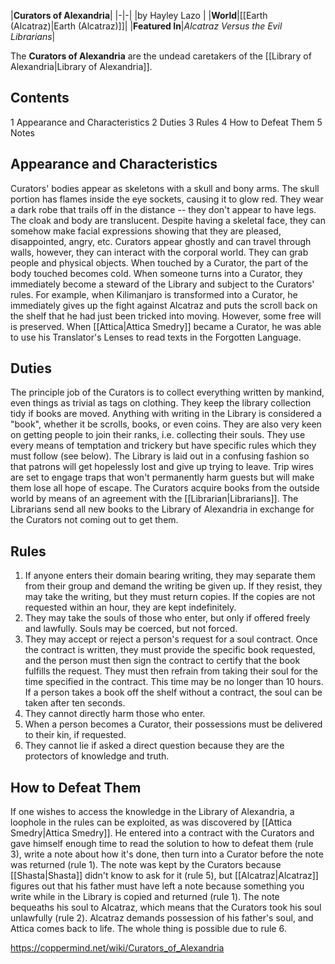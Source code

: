 |**Curators of Alexandria**|
|-|-|
|by  Hayley Lazo |
|**World**|[[Earth (Alcatraz)\|Earth (Alcatraz)]]|
|**Featured In**|*Alcatraz Versus the Evil Librarians*|

The **Curators of Alexandria** are the undead caretakers of the [[Library of Alexandria\|Library of Alexandria]].

## Contents

1 Appearance and Characteristics
2 Duties
3 Rules
4 How to Defeat Them
5 Notes


## Appearance and Characteristics
Curators' bodies appear as skeletons with a skull and bony arms. The skull portion has flames inside the eye sockets, causing it to glow red. They wear a dark robe that trails off in the distance -- they don't appear to have legs. The cloak and body are translucent. Despite having a skeletal face, they can somehow make facial expressions showing that they are pleased, disappointed, angry, etc.
Curators appear ghostly and can travel through walls, however, they can interact with the corporal world. They can grab people and physical objects. When touched by a Curator, the part of the body touched becomes cold.
When someone turns into a Curator, they immediately become a steward of the Library and subject to the Curators' rules. For example, when Kilimanjaro is transformed into a Curator, he immediately gives up the fight against Alcatraz and puts the scroll back on the shelf that he had just been tricked into moving. However, some free will is preserved. When [[Attica\|Attica Smedry]] became a Curator, he was able to use his Translator's Lenses to read texts in the Forgotten Language.

## Duties
The principle job of the Curators is to collect everything written by mankind, even things as trivial as tags on clothing. They keep the library collection tidy if books are moved. Anything with writing in the Library is considered a "book", whether it be scrolls, books, or even coins.
They are also very keen on getting people to join their ranks, i.e. collecting their souls. They use every means of temptation and trickery but have specific rules which they must follow (see below). The Library is laid out in a confusing fashion so that patrons will get hopelessly lost and give up trying to leave. Trip wires are set to engage traps that won't permanently harm guests but will make them lose all hope of escape.
The Curators acquire books from the outside world by means of an agreement with the [[Librarian\|Librarians]]. The Librarians send all new books to the Library of Alexandria in exchange for the Curators not coming out to get them.

## Rules
1. If anyone enters their domain bearing writing, they may separate them from their group and demand the writing be given up. If they resist, they may take the writing, but they must return copies. If the copies are not requested within an hour, they are kept indefinitely.
2. They may take the souls of those who enter, but only if offered freely and lawfully. Souls may be coerced, but not forced.
3. They may accept or reject a person's request for a soul contract. Once the contract is written, they must provide the specific book requested, and the person must then sign the contract to certify that the book fulfills the request. They must then refrain from taking their soul for the time specified in the contract. This time may be no longer than 10 hours. If a person takes a book off the shelf without a contract, the soul can be taken after ten seconds.
4. They cannot directly harm those who enter.
5. When a person becomes a Curator, their possessions must be delivered to their kin, if requested.
6. They cannot lie if asked a direct question because they are the protectors of knowledge and truth.

## How to Defeat Them
If one wishes to access the knowledge in the Library of Alexandria, a loophole in the rules can be exploited, as was discovered by [[Attica Smedry\|Attica Smedry]]. He entered into a contract with the Curators and gave himself enough time to read the solution to how to defeat them (rule 3), write a note about how it's done, then turn into a Curator before the note was returned (rule 1). The note was kept by the Curators because [[Shasta\|Shasta]] didn't know to ask for it (rule 5), but [[Alcatraz\|Alcatraz]] figures out that his father must have left a note because something you write while in the Library is copied and returned (rule 1). The note bequeaths his soul to Alcatraz, which means that the Curators took his soul unlawfully (rule 2). Alcatraz demands possession of his father's soul, and Attica comes back to life. The whole thing is possible due to rule 6.



https://coppermind.net/wiki/Curators_of_Alexandria